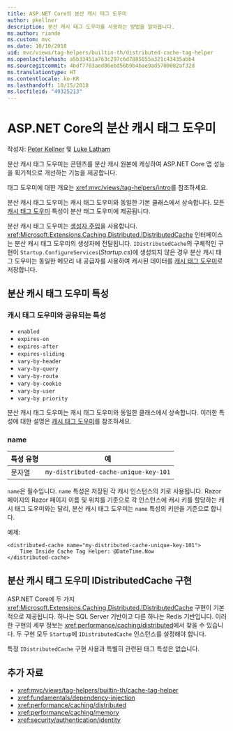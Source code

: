 ```yaml
---
title: ASP.NET Core의 분산 캐시 태그 도우미
author: pkellner
description: 분산 캐시 태그 도우미를 사용하는 방법을 알아봅니다.
ms.author: riande
ms.custom: mvc
ms.date: 10/10/2018
uid: mvc/views/tag-helpers/builtin-th/distributed-cache-tag-helper
ms.openlocfilehash: a5b33451a763c297c6d7885855a321c43435abb4
ms.sourcegitcommit: 4bdf7703aed86ebd56b9b4bae9ad5700002af32d
ms.translationtype: HT
ms.contentlocale: ko-KR
ms.lasthandoff: 10/15/2018
ms.locfileid: "49325213"
---
```

# <a name="distributed-cache-tag-helper-in-aspnet-core"></a>ASP.NET Core의 분산 캐시 태그 도우미

작성자: [Peter Kellner](http://peterkellner.net) 및 [Luke Latham](https://github.com/guardrex)

분산 캐시 태그 도우미는 콘텐츠를 분산 캐시 원본에 캐싱하여 ASP.NET Core 앱 성능을 획기적으로 개선하는 기능을 제공합니다.

태그 도우미에 대한 개요는 <xref:mvc/views/tag-helpers/intro>를 참조하세요.

분산 캐시 태그 도우미는 캐시 태그 도우미와 동일한 기본 클래스에서 상속합니다. 모든 [캐시 태그 도우미](xref:mvc/views/tag-helpers/builtin-th/cache-tag-helper) 특성이 분산 태그 도우미에 제공됩니다.

분산 캐시 태그 도우미는 [생성자 주입](xref:fundamentals/dependency-injection#constructor-injection-behavior)을 사용합니다. <xref:Microsoft.Extensions.Caching.Distributed.IDistributedCache> 인터페이스는 분산 캐시 태그 도우미의 생성자에 전달됩니다. `IDistributedCache`의 구체적인 구현이 `Startup.ConfigureServices`(*Startup.cs*)에 생성되지 않은 경우 분산 캐시 태그 도우미는 동일한 메모리 내 공급자를 사용하여 캐시된 데이터를 [캐시 태그 도우미](xref:mvc/views/tag-helpers/builtin-th/cache-tag-helper)로 저장합니다.

## <a name="distributed-cache-tag-helper-attributes"></a>분산 캐시 태그 도우미 특성

### <a name="attributes-shared-with-the-cache-tag-helper"></a>캐시 태그 도우미와 공유되는 특성

* `enabled`
* `expires-on`
* `expires-after`
* `expires-sliding`
* `vary-by-header`
* `vary-by-query`
* `vary-by-route`
* `vary-by-cookie`
* `vary-by-user`
* `vary-by priority`

분산 캐시 태그 도우미는 캐시 태그 도우미와 동일한 클래스에서 상속합니다. 이러한 특성에 대한 설명은 [캐시 태그 도우미](xref:mvc/views/tag-helpers/builtin-th/cache-tag-helper)를 참조하세요.

### <a name="name"></a>name

| 특성 유형 | 예                               |
| -------------- | ------------------------------------- |
| 문자열         | `my-distributed-cache-unique-key-101` |

`name`은 필수입니다. `name` 특성은 저장된 각 캐시 인스턴스의 키로 사용됩니다. Razor 페이지의 Razor 페이지 이름 및 위치를 기준으로 각 인스턴스에 캐시 키를 할당하는 캐시 태그 도우미와는 달리, 분산 캐시 태그 도우미는 `name` 특성의 키만을 기준으로 합니다.

예제:

```cshtml
<distributed-cache name="my-distributed-cache-unique-key-101">
    Time Inside Cache Tag Helper: @DateTime.Now
</distributed-cache>
```

## <a name="distributed-cache-tag-helper-idistributedcache-implementations"></a>분산 캐시 태그 도우미 IDistributedCache 구현

ASP.NET Core에 두 가지 <xref:Microsoft.Extensions.Caching.Distributed.IDistributedCache> 구현이 기본적으로 제공됩니다. 하나는 SQL Server 기반이고 다른 하나는 Redis 기반입니다. 이러한 구현의 세부 정보는 <xref:performance/caching/distributed>에서 찾을 수 있습니다. 두 구현 모두 `Startup`에 `IDistributedCache` 인스턴스를 설정해야 합니다.

특정 `IDistributedCache` 구현 사용과 특별히 관련된 태그 특성은 없습니다.

## <a name="additional-resources"></a>추가 자료

* <xref:mvc/views/tag-helpers/builtin-th/cache-tag-helper>
* <xref:fundamentals/dependency-injection>
* <xref:performance/caching/distributed>
* <xref:performance/caching/memory>
* <xref:security/authentication/identity>
